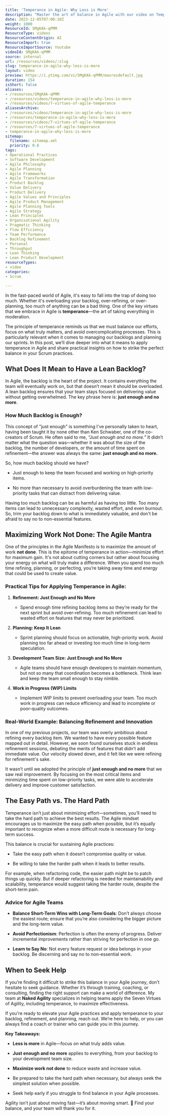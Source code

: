```yaml
---
title: 'Temperance in Agile: Why Less is More'
description: "Master the art of balance in Agile with our video on Temperance! Discover how moderation maximises efficiency and elevates your Agile practices. \U0001F31F"
date: 2023-12-05T07:00:10Z
weight: 1000
ResourceId: SMgKAk-qPMM
ResourceType: videos
ResourceContentOrigin: AI
ResourceImport: true
ResourceImportSource: Youtube
videoId: SMgKAk-qPMM
source: internal
url: /resources/videos/:slug
slug: temperance-in-agile-why-less-is-more
layout: video
preview: https://i.ytimg.com/vi/SMgKAk-qPMM/maxresdefault.jpg
duration: 154
isShort: false
aliases:
- /resources/SMgKAk-qPMM
- /resources/videos/temperance-in-agile-why-less-is-more
- /resources/videos/7-virtues-of-agile-temperance
aliasesArchive:
- /resources/videos/temperance-in-agile-why-less-is-more
- /resources/temperance-in-agile-why-less-is-more
- /resources/videos/7-virtues-of-agile-temperance
- /resources/7-virtues-of-agile-temperance
- temperance-in-agile-why-less-is-more
sitemap:
  filename: sitemap.xml
  priority: 0.6
tags:
- Operational Practices
- Software Development
- Agile Philosophy
- Agile Planning
- Agile Frameworks
- Agile Transformation
- Product Backlog
- Value Delivery
- Product Delivery
- Agile Values and Principles
- Agile Product Management
- Agile Planning Tools
- Agile Strategy
- Lean Principles
- Organisational Agility
- Pragmatic Thinking
- Flow Efficiency
- Team Performance
- Backlog Refinement
- Personal
- Throughput
- Lean Thinking
- Lean Product Development
resourceTypes:
- video
categories:
- Scrum

---
```

In the fast-paced world of Agile, it's easy to fall into the trap of doing too much. Whether it's overloading your backlog, over-refining, or over-planning, too much of anything can be a bad thing. One of the key virtues that we embrace in Agile is **temperance**—the art of taking everything in moderation.

The principle of temperance reminds us that we must balance our efforts, focus on what truly matters, and avoid overcomplicating processes. This is particularly relevant when it comes to managing our backlogs and planning our sprints. In this post, we’ll dive deeper into what it means to apply temperance in Agile and share practical insights on how to strike the perfect balance in your Scrum practices.

## **What Does It Mean to Have a Lean Backlog?**

In Agile, the backlog is the heart of the project. It contains everything the team will eventually work on, but that doesn’t mean it should be overloaded. A lean backlog ensures that your team stays focused on delivering value without getting overwhelmed. The key phrase here is: **just enough and no more**.

### **How Much Backlog is Enough?**

This concept of "just enough" is something I've personally taken to heart, having been taught it by none other than Ken Schwaber, one of the co-creators of Scrum. He often said to me, _“Just enough and no more.”_ It didn’t matter what the question was—whether it was about the size of the backlog, the number of developers, or the amount of time spent on refinement—the answer was always the same: **just enough and no more.**

So, how much backlog should we have?

- Just enough to keep the team focused and working on high-priority items.

- No more than necessary to avoid overburdening the team with low-priority tasks that can distract from delivering value.

Having too much backlog can be as harmful as having too little. Too many items can lead to unnecessary complexity, wasted effort, and even burnout. So, trim your backlog down to what is immediately valuable, and don't be afraid to say no to non-essential features.

## **Maximizing Work Not Done: The Agile Mantra**

One of the principles in the Agile Manifesto is to maximize the amount of work **not done**. This is the epitome of temperance in action—minimize effort for maximum gain. It's not about cutting corners but rather about focusing your energy on what will truly make a difference. When you spend too much time refining, planning, or perfecting, you’re taking away time and energy that could be used to create value.

### **Practical Tips for Applying Temperance in Agile:**

1. **Refinement: Just Enough and No More**
    - Spend enough time refining backlog items so they’re ready for the next sprint but avoid over-refining. Too much refinement can lead to wasted effort on features that may never be prioritized.

3. **Planning: Keep It Lean**
    - Sprint planning should focus on actionable, high-priority work. Avoid planning too far ahead or investing too much time in long-term speculation.

5. **Development Team Size: Just Enough and No More**
    - Agile teams should have enough developers to maintain momentum, but not so many that coordination becomes a bottleneck. Think lean and keep the team small enough to stay nimble.

7. **Work in Progress (WIP) Limits**
    - Implement WIP limits to prevent overloading your team. Too much work in progress can reduce efficiency and lead to incomplete or poor-quality outcomes.

### **Real-World Example: Balancing Refinement and Innovation**

In one of my previous projects, our team was overly ambitious about refining every backlog item. We wanted to have every possible feature mapped out in detail. However, we soon found ourselves stuck in endless refinement sessions, debating the merits of features that didn’t add immediate value. Our velocity slowed down, and it felt like we were refining for refinement's sake.

It wasn’t until we adopted the principle of **just enough and no more** that we saw real improvement. By focusing on the most critical items and minimizing time spent on low-priority tasks, we were able to accelerate delivery and improve customer satisfaction.

## **The Easy Path vs. The Hard Path**

Temperance isn’t just about minimizing effort—sometimes, you’ll need to take the hard path to achieve the best results. The Agile mindset encourages us to maximize the easy path when possible, but it’s equally important to recognize when a more difficult route is necessary for long-term success.

This balance is crucial for sustaining Agile practices:

- Take the easy path when it doesn’t compromise quality or value.

- Be willing to take the harder path when it leads to better results.

For example, when refactoring code, the easier path might be to patch things up quickly. But if deeper refactoring is needed for maintainability and scalability, temperance would suggest taking the harder route, despite the short-term pain.

### **Advice for Agile Teams**

- **Balance Short-Term Wins with Long-Term Goals**: Don’t always choose the easiest route; ensure that you’re also considering the bigger picture and the long-term value.

- **Avoid Perfectionism**: Perfection is often the enemy of progress. Deliver incremental improvements rather than striving for perfection in one go.

- **Learn to Say No**: Not every feature request or idea belongs in your backlog. Be discerning and say no to non-essential work.

## **When to Seek Help**

If you’re finding it difficult to strike this balance in your Agile journey, don’t hesitate to seek guidance. Whether it’s through training, coaching, or consulting, finding the right support can make a world of difference. My team at **Naked Agility** specializes in helping teams apply the Seven Virtues of Agility, including temperance, to maximize effectiveness.

If you're ready to elevate your Agile practices and apply temperance to your backlog, refinement, and planning, reach out. We’re here to help, or you can always find a coach or trainer who can guide you in this journey.

**Key Takeaways:**

- **Less is more** in Agile—focus on what truly adds value.

- **Just enough and no more** applies to everything, from your backlog to your development team size.

- **Maximize work not done** to reduce waste and increase value.

- Be prepared to take the hard path when necessary, but always seek the simplest solution when possible.

- Seek help early if you struggle to find balance in your Agile processes.

Agility isn’t just about moving fast—it’s about moving smart. 🌟 Find your balance, and your team will thank you for it.
